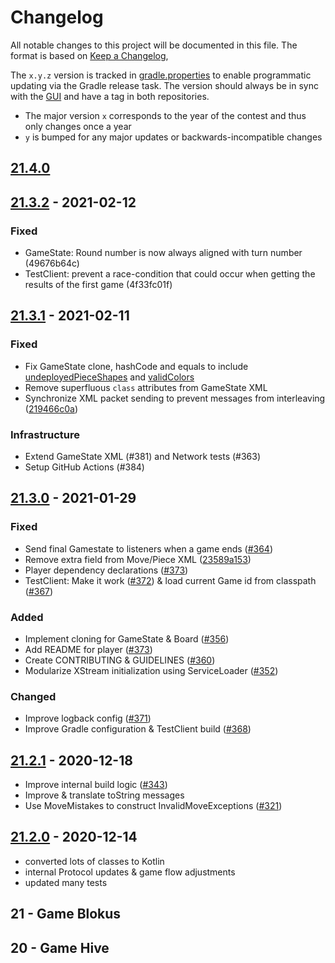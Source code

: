 # Changelog
All notable changes to this project will be documented in this file.
The format is based on [Keep a Changelog](https://keepachangelog.com/en/1.0.0),

The `x.y.z` version is tracked in [gradle.properties](./gradle.properties) to enable programmatic updating via the Gradle release task.
The version should always be in sync with the [GUI](https://github.com/CAU-Kiel-Tech-Inf/gui) and have a tag in both repositories.

- The major version `x` corresponds to the year of the contest and thus only changes once a year
- `y` is bumped for any major updates or backwards-incompatible changes

## [21.4.0](https://github.com/CAU-Kiel-Tech-Inf/backend/commits/21.4.0)

## [21.3.2](https://github.com/CAU-Kiel-Tech-Inf/backend/commits/21.3.2) - 2021-02-12
### Fixed
- GameState: Round number is now always aligned with turn number (49676b64c)
- TestClient: prevent a race-condition that could occur when getting the results of the first game (4f33fc01f)

## [21.3.1](https://github.com/CAU-Kiel-Tech-Inf/backend/commits/21.3.1) - 2021-02-11
### Fixed
- Fix GameState clone, hashCode and equals to include [undeployedPieceShapes](https://github.com/CAU-Kiel-Tech-Inf/backend/commit/010f077747d4bba0a9397b536da7f48d88bf1a74) and [validColors](https://github.com/CAU-Kiel-Tech-Inf/backend/commit/cbda82827932cd288576ba0320c03615cba9dab7)
- Remove superfluous `class` attributes from GameState XML
- Synchronize XML packet sending to prevent messages from interleaving ([219466c0a](https://github.com/CAU-Kiel-Tech-Inf/backend/commit/219466c0a))
### Infrastructure  
- Extend GameState XML (#381) and Network tests (#363)
- Setup GitHub Actions (#384)

## [21.3.0](https://github.com/CAU-Kiel-Tech-Inf/backend/commits/21.3.0) - 2021-01-29
### Fixed
- Send final Gamestate to listeners when a game ends ([#364](https://github.com/CAU-Kiel-Tech-Inf/backend/pull/364))
- Remove extra field from Move/Piece XML ([23589a153](https://github.com/CAU-Kiel-Tech-Inf/backend/commit/23589a153e8cd3c5b1b3257ff35f66ebbb8d3012))
- Player dependency declarations ([#373](https://github.com/CAU-Kiel-Tech-Inf/backend/pull/373))
- TestClient: Make it work ([#372](https://github.com/CAU-Kiel-Tech-Inf/backend/pull/372)) & load current Game id from classpath ([#367](https://github.com/CAU-Kiel-Tech-Inf/backend/pull/367))
  
### Added
- Implement cloning for GameState & Board ([#356](https://github.com/CAU-Kiel-Tech-Inf/backend/pull/356))
- Add README for player ([#373](https://github.com/CAU-Kiel-Tech-Inf/backend/pull/373))
- Create CONTRIBUTING & GUIDELINES ([#360](https://github.com/CAU-Kiel-Tech-Inf/backend/pull/360))
- Modularize XStream initialization using ServiceLoader ([#352](https://github.com/CAU-Kiel-Tech-Inf/backend/pull/352))
  
### Changed
- Improve logback config ([#371](https://github.com/CAU-Kiel-Tech-Inf/backend/pull/371))
- Improve Gradle configuration & TestClient build ([#368](https://github.com/CAU-Kiel-Tech-Inf/backend/pull/368))

## [21.2.1](https://github.com/CAU-Kiel-Tech-Inf/backend/commits/21.2.1) - 2020-12-18
- Improve internal build logic ([#343](https://github.com/CAU-Kiel-Tech-Inf/backend/pull/343))
- Improve & translate toString messages
- Use MoveMistakes to construct InvalidMoveExceptions ([#321](https://github.com/CAU-Kiel-Tech-Inf/backend/pull/321))

## [21.2.0](https://github.com/CAU-Kiel-Tech-Inf/backend/commits/21.2.0) - 2020-12-14
- converted lots of classes to Kotlin
- internal Protocol updates & game flow adjustments
- updated many tests

## 21 - Game Blokus

## 20 - Game Hive